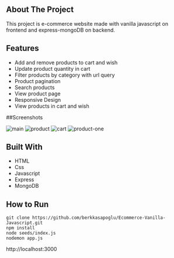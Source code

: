 ## About The Project

This project is e-commerce website made with vanilla javascript on frontend and express-mongoDB on backend.

## Features

* Add and remove products to cart and wish
* Update product quantity in cart
* Filter products by category with url query
* Product pagination
* Search products
* View product page
* Responsive Design
* View products in cart and wish

##Screenshots

![main](https://user-images.githubusercontent.com/75448998/151395939-cceeb88b-b4bf-4b4e-b418-d01fd58efcce.PNG)
![product](https://user-images.githubusercontent.com/75448998/151396015-86a8659c-f079-4d9f-adae-a30de315b0c5.PNG)
![cart](https://user-images.githubusercontent.com/75448998/151398089-954c1c86-4637-46f1-980f-9cc648882c2a.PNG)
![product-one](https://user-images.githubusercontent.com/75448998/151398103-3a4bd494-0743-4bd3-b636-becc1daf39fc.PNG)

## Built With

* HTML
* Css
* Javascript
* Express
* MongoDB

## How to Run
```
git clone https://github.com/berkkasapoglu/Ecommerce-Vanilla-Javascript.git
npm install
node seeds/index.js
nodemon app.js
```
http://localhost:3000

